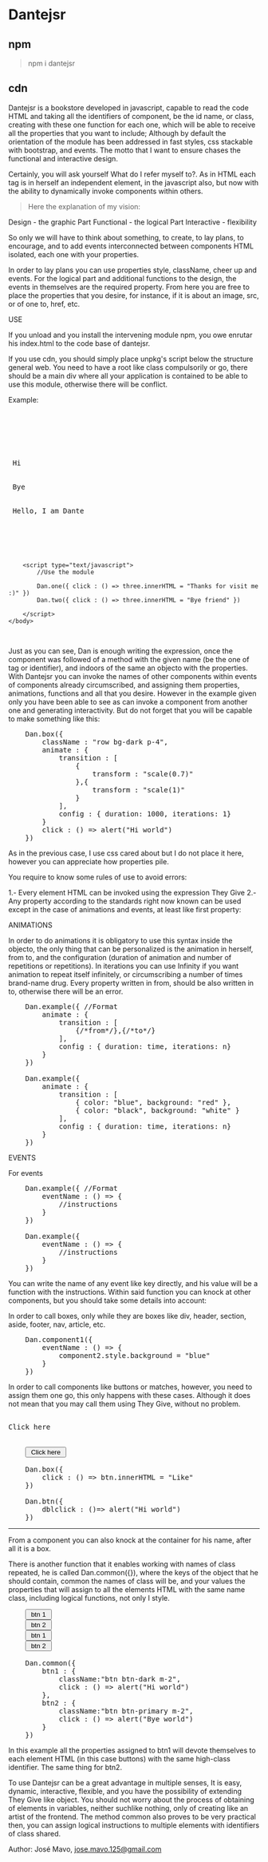 # Dantejsr

## npm

> npm i dantejsr

## cdn

> <script src='https://unpkg.com/dantejsr'></script>

Dantejsr is a bookstore developed in javascript, capable to read the code HTML and taking all the identifiers of component, be the id name, or class, creating with these one function for each one, which will be able to receive all the properties that you want to include; Although by default the orientation of the module has been addressed in fast styles, css stackable with bootstrap, and events. The motto that I want to ensure chases the functional and interactive design. 

Certainly, you will ask yourself What do I refer myself to?. As in HTML each tag is in herself an independent element, in the javascript also, but now with the ability to dynamically invoke components within others.

> Here the explanation of my vision:

Design - the graphic Part
Functional - the logical Part
Interactive - flexibility

So only we will have to think about something, to create, to lay plans, to encourage, and to add events interconnected between components HTML isolated, each one with your properties.

In order to lay plans you can use properties style, className, cheer up and events. For the logical part and additional functions to the design, the events in themselves are the required property. From here you are free to place the properties that you desire, for instance, if it is about an image, src, or of one to, href, etc. 

USE

If you unload and you install the intervening module npm, you owe enrutar his index.html to the code base of dantejsr. 

If you use cdn, you should simply place unpkg's script below the structure general web. You need to have a root like class compulsorily or go, there should be a main div where all your application is contained to be able to use this module, otherwise there will be conflict.

Example:

<pre>
	<body>
		<div id="container">
			<div id="container">
			<div id="one"> Hi </div>
			<div id="two"> Bye </div>
			<div id="three"> Hello, I am Dante </div>
		</div>
		<script src='https://unpkg.com/dantejsr@latest'></script>

		<script type="text/javascript">
			//Use the module

			Dan.one({ click : () => three.innerHTML = "Thanks for visit me :)" })
			Dan.two({ click : () => three.innerHTML = "Bye friend" })

		</script>
	</body>
</pre>

Just as you can see, Dan is enough writing the expression, once the component was followed of a method with the given name (be the one of tag or identifier), and indoors of the same an objecto with the properties. With Dantejsr you can invoke the names of other components within events of components already circumscribed, and assigning them properties, animations, functions and all that you desire. However in the example given only you have been able to  see as can invoke a component from another one and generating interactivity. But do not forget that you will be capable to make something like this:

<pre>
	Dan.box({
		className : "row bg-dark p-4",
		animate : {
			transition : [
				{
					transform : "scale(0.7)"
				},{
					transform : "scale(1)"
				}
			],
			config : { duration: 1000, iterations: 1}
		}
		click : () => alert("Hi world")
	})
</pre>

As in the previous case, I use css cared about but I do not place it here, however you can appreciate how properties pile.

You require to know some rules of use to avoid errors:

1.- Every element HTML can be invoked using the expression They Give
2.- Any property according to the standards right now known can be used except in the case of animations and events, at least like first property:


ANIMATIONS

In order to do animations it is obligatory to use this syntax inside the objecto, the only thing that can be personalized is the animation in herself, from to, and the configuration (duration of animation and number of repetitions or repetitions). In iterations you can use Infinity if you want animation to repeat itself infinitely, or circumscribing a number of times brand-name drug. Every property written in from, should be also written in to, otherwise there will be an error.

<pre>
	Dan.example({ //Format
		animate : {
			transition : [
				{/*from*/},{/*to*/}
			],
			config : { duration: time, iterations: n}
		}
	})

	Dan.example({
		animate : {
			transition : [
				{ color: "blue", background: "red" },
				{ color: "black", background: "white" }
			],
			config : { duration: time, iterations: n}
		}
	})
</pre>


EVENTS

For events

<pre>
	Dan.example({ //Format
		eventName : () => {
			//instructions
		}
	})

	Dan.example({
		eventName : () => {
			//instructions
		}
	})
</pre>

You can write the name of any event like key directly, and his value will be a function with the instructions. Within said function you can knock at other components, but you should take some details into account:

In order to call boxes, only while they are boxes like div, header, section, aside, footer, nav, article, etc.

<pre>
	Dan.component1({
		eventName : () => {
			component2.style.background = "blue"
		}
	})
</pre>

In order to call components like buttons or matches, however, you need to assign them one go, this only happens with these cases. Although it does not mean that you may call them using They Give, without no problem.

<pre>
	<div class="box">Click here</div> 

	<button id="btn"> Click here </button>

	Dan.box({
		click : () => btn.innerHTML = "Like"
	})

	Dan.btn({
		dblclick : ()=> alert("Hi world")
	})
</pre>
-----------------------------------------------

From a component you can also knock at the container for his name, after all it is a box.

There is another function that it enables working with names of class repeated, he is called Dan.common({}), where the keys of the object that he should contain, common the names of class will be, and your values the properties that will assign to all the elements HTML with the same name class, including logical functions, not only I style.

<pre>
	<button class="btn1"> btn 1 </button>
	<button class="btn2"> btn 2 </button>
	<button class="btn1"> btn 1 </button>
	<button class="btn2"> btn 2 </button>

	Dan.common({
		btn1 : {
			className:"btn btn-dark m-2",
			click : () => alert("Hi world")
		},
		btn2 : {
			className:"btn btn-primary m-2",
			click : () => alert("Bye world")
		}
	})
</pre>

In this example all the properties assigned to btn1 will devote themselves to each element HTML (in this case buttons) with the same high-class identifier. The same thing for btn2.


To use Dantejsr can be a great advantage in multiple senses,
It is easy, dynamic, interactive, flexible, and you have the possibility of extending They Give like object. You should not worry about the process of obtaining of elements in variables, neither suchlike nothing, only of creating like an artist of the frontend. The method common also proves to be very practical then, you can assign logical instructions to multiple elements with identifiers of class shared. 

Author: José Mavo, <jose.mavo.125@gmail.com>
